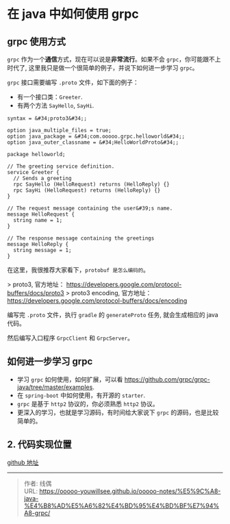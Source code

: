 # 在 java 中如何使用 grpc


## grpc 使用方式

`grpc` 作为一个**通信**方式，现在可以说是**非常流行**。如果不会 `grpc`，你可能跟不上时代了, 这里我只是做一个很简单的例子，并说下如何进一步学习 `grpc`。


`grpc` 接口需要编写 `.proto` 文件，如下面的例子：

* 有一个接口类：`Greeter`.
* 有两个方法 `SayHello`, `SayHi`.

```
syntax = &#34;proto3&#34;;

option java_multiple_files = true;
option java_package = &#34;com.ooooo.grpc.helloworld&#34;;
option java_outer_classname = &#34;HelloWorldProto&#34;;

package helloworld;

// The greeting service definition.
service Greeter {
  // Sends a greeting
  rpc SayHello (HelloRequest) returns (HelloReply) {}
  rpc SayHi (HelloRequest) returns (HelloReply) {}
}

// The request message containing the user&#39;s name.
message HelloRequest {
  string name = 1;
}

// The response message containing the greetings
message HelloReply {
  string message = 1;
}

```

在这里，我很推荐大家看下，`protobuf 是怎么编码的`。

&gt; proto3, 官方地址： https://developers.google.com/protocol-buffers/docs/proto3
&gt; proto3 encoding, 官方地址： https://developers.google.com/protocol-buffers/docs/encoding


编写完 `.proto` 文件，执行 `gradle` 的 `generateProto` 任务, 就会生成相应的 java 代码。

然后编写入口程序 `GrpcClient` 和 `GrpcServer`。


## 如何进一步学习 grpc

* 学习 `grpc` 如何使用，如何扩展，可以看 https://github.com/grpc/grpc-java/tree/master/examples.
* 在 `spring-boot` 中如何使用，有开源的 `starter`.
* `grpc` 是基于 `http2` 协议的，你必须熟悉 `http2` 协议。
* 更深入的学习，也就是学习源码，有时间给大家说下 `grpc` 的源码，也是比较简单的。



## 2. 代码实现位置

[github 地址](https://github.com/ooooo-youwillsee/java-framework-guide/blob/main/spring-boot-grpc)


---

> 作者: 线偶  
> URL: https://ooooo-youwillsee.github.io/ooooo-notes/%E5%9C%A8-java-%E4%B8%AD%E5%A6%82%E4%BD%95%E4%BD%BF%E7%94%A8-grpc/  


